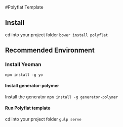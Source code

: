 #Polyflat Template

## Install
cd into your project folder
`bower install polyflat`

## Recommended Environment

### Install Yeoman
`npm install -g yo`

#### Install generator-polymer
Install the generator
`npm install -g generator-polymer`

#### Run Polyflat template
cd into your project folder
`gulp serve`